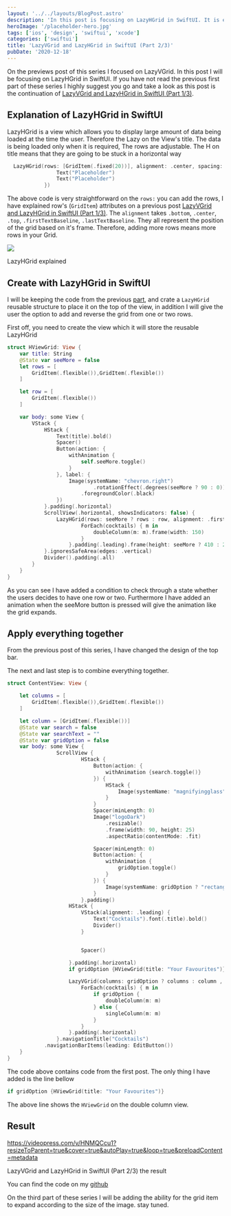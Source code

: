 ```yaml
---
layout: '../../layouts/BlogPost.astro'
description: 'In this post is focusing on LazyHGrid in SwiftUI. It is explained how to use LazyHGrid creating a stunning designed cocktail app'
heroImage: '/placeholder-hero.jpg'
tags: ['ios', 'design', 'swiftui', 'xcode']
categories: ['swiftui']
title: 'LazyVGrid and LazyHGrid in SwiftUI (Part 2/3)'
pubDate: '2020-12-18'
---
```


On the previews post of this series I focused on LazyVGrid. In this post I will be focusing on LazyHGrid in SwiftUI. If you have not read the previous first part of these series I highly suggest you go and take a look as this post is the continuation of [LazyVGrid and LazyHGrid in SwiftUI (Part 1/3)](https://thehappyprogrammer.com/lazyvgrid-and-lazyhgrid-in-swiftui-part-1/).

## Explanation of LazyHGrid in SwiftUI

LazyHGrid is a view which allows you to display large amount of data being loaded at the time the user. Therefore the Lazy on the View's title. The data is being loaded only when it is required, The rows are adjustable. The H on title means that they are going to be stuck in a horizontal way

```swift
  LazyHGrid(rows: [GridItem(.fixed(20))], alignment: .center, spacing: nil, pinnedViews: [], content: {
                Text("Placeholder")
                Text("Placeholder")
            })
```

The above code is very straightforward on the `rows:` you can add the rows, I have explained row's (`GridItem`) attributes on a previous post [LazyVGrid and LazyHGrid in SwiftUI (Part 1/3)](https://thehappyprogrammer.com/lazyvgrid-and-lazyhgrid-in-swiftui-part-1/). The `alignment` takes `.bottom`, `.center`, `.top`, `.firstTextBaseline`, `.lastTextBaseline`. They all represent the position of the grid based on it's frame. Therefore, adding more rows means more rows in your Grid.

![](/images/lazyhgrid.png)

LazyHGrid explained

## Create with LazyHGrid in SwiftUI

I will be keeping the code from the previous [part](https://thehappyprogrammer.com/lazyvgrid-and-lazyhgrid-in-swiftui-part-1/), and crate a `LazyHGrid` reusable structure to place it on the top of the view, in addition I will give the user the option to add and reverse the grid from one or two rows.

First off, you need to create the view which it will store the reusable LazyHGrid

```swift
struct HViewGrid: View {
    var title: String
    @State var seeMore = false
    let rows = [
        GridItem(.flexible()),GridItem(.flexible())
    ]

    let row = [
        GridItem(.flexible())
    ]

    var body: some View {
        VStack {
            HStack {
                Text(title).bold()
                Spacer()
                Button(action: {
                    withAnimation {
                        self.seeMore.toggle()
                    }
                }, label: {
                    Image(systemName: "chevron.right")
                            .rotationEffect(.degrees(seeMore ? 90 : 0))
                        .foregroundColor(.black)
                })
            }.padding(.horizontal)
            ScrollView(.horizontal, showsIndicators: false) {
                LazyHGrid(rows: seeMore ? rows : row, alignment: .firstTextBaseline) {
                        ForEach(cocktails) { m in
                            doubleColumn(m: m).frame(width: 150)
                        }
                    }.padding(.leading).frame(height: seeMore ? 410 : 200)
            }.ignoresSafeArea(edges: .vertical)
            Divider().padding(.all)
        }
    }
}
```

As you can see I have added a condition to check through a state whether the users decides to have one row or two. Furthermore I have added an animation when the seeMore button is pressed will give the animation like the grid expands.

## Apply everything together

From the previous post of this series, I have changed the design of the top bar.

The next and last step is to combine everything together.

```swift
struct ContentView: View {

    let columns = [
        GridItem(.flexible()),GridItem(.flexible())
    ]

    let column = [GridItem(.flexible())]
    @State var search = false
    @State var searchText = ""
    @State var gridOption = false
    var body: some View {
                ScrollView {
                        HStack {
                            Button(action: {
                                withAnimation {search.toggle()}
                            }) {
                                HStack {
                                    Image(systemName: "magnifyingglass").foregroundColor(.black).font(.title2)
                                }
                            }
                            Spacer(minLength: 0)
                            Image("logoDark")
                                .resizable()
                                .frame(width: 90, height: 25)
                                .aspectRatio(contentMode: .fit)

                            Spacer(minLength: 0)
                            Button(action: {
                                withAnimation {
                                    gridOption.toggle()
                                }
                            }) {
                                Image(systemName: gridOption ? "rectangle.grid.1x2.fill" : "square.grid.2x2.fill").foregroundColor(.black).font(.title2)
                            }
                        }.padding()
                    HStack {
                        VStack(alignment: .leading) {
                            Text("Cocktails").font(.title).bold()
                            Divider()
                        }


                        Spacer()

                    }.padding(.horizontal)
                    if gridOption {HViewGrid(title: "Your Favourites")}

                    LazyVGrid(columns: gridOption ? columns : column , alignment: .center) {
                        ForEach(cocktails) { m in
                            if gridOption {
                                doubleColumn(m: m)
                            } else {
                                singleColumn(m: m)
                            }
                        }
                    }.padding(.horizontal)
                }.navigationTitle("Cocktails")
            .navigationBarItems(leading: EditButton())
    }
}
```

The code above contains code from the first post. The only thing I have added is the line bellow

```swift
if gridOption {HViewGrid(title: "Your Favourites")}
```

The above line shows the `HViewGrid` on the double column view.

## Result

https://videopress.com/v/HNMQCcu1?resizeToParent=true&cover=true&autoPlay=true&loop=true&preloadContent=metadata

LazyVGrid and LazyHGrid in SwiftUI (Part 2/3) the result

You can find the code on my [github](https://github.com/MyNameIsBond/LazyStackSwiftUI)

On the third part of these series I will be adding the ability for the grid item to expand according to the size of the image. stay tuned.
